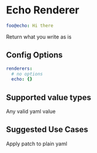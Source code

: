 # Echo Renderer

```yaml
foo@echo: Hi there
```

Return what you write as is

## Config Options

```yaml
renderers:
  # no options
  echo: {}
```

## Supported value types

Any valid yaml value

## Suggested Use Cases

Apply patch to plain yaml
